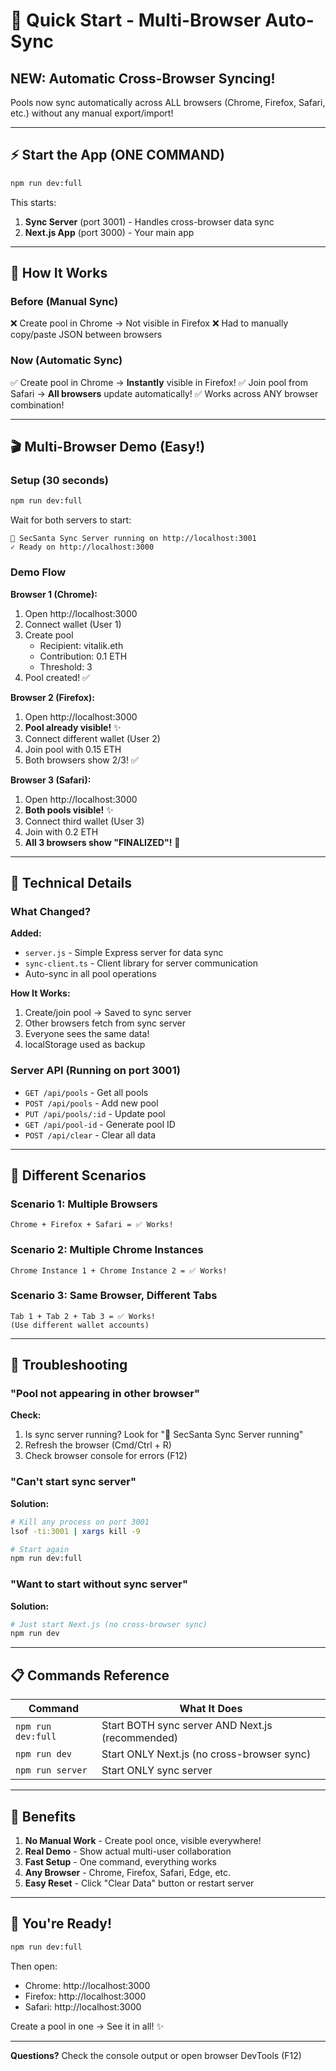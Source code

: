 # 🚀 Quick Start - Multi-Browser Auto-Sync

## **NEW: Automatic Cross-Browser Syncing!**

Pools now sync automatically across ALL browsers (Chrome, Firefox, Safari, etc.) without any manual export/import!

---

## ⚡ Start the App (ONE COMMAND)

```bash
npm run dev:full
```

This starts:
1. **Sync Server** (port 3001) - Handles cross-browser data sync
2. **Next.js App** (port 3000) - Your main app

---

## 🎯 How It Works

### Before (Manual Sync)
❌ Create pool in Chrome → Not visible in Firefox
❌ Had to manually copy/paste JSON between browsers

### Now (Automatic Sync)
✅ Create pool in Chrome → **Instantly** visible in Firefox!
✅ Join pool from Safari → **All browsers** update automatically!
✅ Works across ANY browser combination!

---

## 🎬 Multi-Browser Demo (Easy!)

### Setup (30 seconds)
```bash
npm run dev:full
```

Wait for both servers to start:
```
🎁 SecSanta Sync Server running on http://localhost:3001
✓ Ready on http://localhost:3000
```

### Demo Flow

**Browser 1 (Chrome):**
1. Open http://localhost:3000
2. Connect wallet (User 1)
3. Create pool
   - Recipient: vitalik.eth
   - Contribution: 0.1 ETH
   - Threshold: 3
4. Pool created! ✅

**Browser 2 (Firefox):**
1. Open http://localhost:3000
2. **Pool already visible!** ✨
3. Connect different wallet (User 2)
4. Join pool with 0.15 ETH
5. Both browsers show 2/3! ✅

**Browser 3 (Safari):**
1. Open http://localhost:3000
2. **Both pools visible!** ✨
3. Connect third wallet (User 3)
4. Join with 0.2 ETH
5. **All 3 browsers show "FINALIZED"!** 🎉

---

## 🔧 Technical Details

### What Changed?

**Added:**
- `server.js` - Simple Express server for data sync
- `sync-client.ts` - Client library for server communication
- Auto-sync in all pool operations

**How It Works:**
1. Create/join pool → Saved to sync server
2. Other browsers fetch from sync server
3. Everyone sees the same data!
4. localStorage used as backup

### Server API (Running on port 3001)
- `GET /api/pools` - Get all pools
- `POST /api/pools` - Add new pool
- `PUT /api/pools/:id` - Update pool
- `GET /api/pool-id` - Generate pool ID
- `POST /api/clear` - Clear all data

---

## 🎯 Different Scenarios

### Scenario 1: Multiple Browsers
```
Chrome + Firefox + Safari = ✅ Works!
```

### Scenario 2: Multiple Chrome Instances
```
Chrome Instance 1 + Chrome Instance 2 = ✅ Works!
```

### Scenario 3: Same Browser, Different Tabs
```
Tab 1 + Tab 2 + Tab 3 = ✅ Works!
(Use different wallet accounts)
```

---

## 🐛 Troubleshooting

### "Pool not appearing in other browser"

**Check:**
1. Is sync server running? Look for "🎁 SecSanta Sync Server running"
2. Refresh the browser (Cmd/Ctrl + R)
3. Check browser console for errors (F12)

### "Can't start sync server"

**Solution:**
```bash
# Kill any process on port 3001
lsof -ti:3001 | xargs kill -9

# Start again
npm run dev:full
```

### "Want to start without sync server"

**Solution:**
```bash
# Just start Next.js (no cross-browser sync)
npm run dev
```

---

## 📋 Commands Reference

| Command | What It Does |
|---------|-------------|
| `npm run dev:full` | Start BOTH sync server AND Next.js (recommended) |
| `npm run dev` | Start ONLY Next.js (no cross-browser sync) |
| `npm run server` | Start ONLY sync server |

---

## 🎉 Benefits

1. **No Manual Work** - Create pool once, visible everywhere!
2. **Real Demo** - Show actual multi-user collaboration
3. **Fast Setup** - One command, everything works
4. **Any Browser** - Chrome, Firefox, Safari, Edge, etc.
5. **Easy Reset** - Click "Clear Data" button or restart server

---

## 🚀 You're Ready!

```bash
npm run dev:full
```

Then open:
- Chrome: http://localhost:3000
- Firefox: http://localhost:3000
- Safari: http://localhost:3000

Create a pool in one → See it in all! ✨

---

**Questions?** Check the console output or open browser DevTools (F12)
